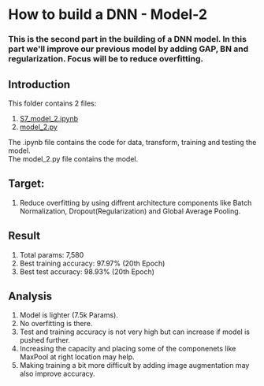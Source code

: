 # How to build a DNN - Model-2

### This is the second part in the building of a DNN model. In this part we'll improve our previous model by adding GAP, BN and regularization. Focus will be to reduce overfitting.

## Introduction
This folder contains 2 files:


1.   [S7_model_2.ipynb](https://github.com/walnashgit/ERAV2/blob/main/S7/model2/S7_model_2.ipynb)
2.   [model_2.py](https://github.com/walnashgit/ERAV2/blob/main/S7/model2/model_2.py)

The .ipynb file contains the code for data, transform, training and testing the model.<br>
The model_2.py file contains the model.


## Target:

1.   Reduce overfitting by using diffrent architecture components like Batch Normalization, Dropout(Regularization) and Global Average Pooling.


## Result

1. Total params: 7,580
2. Best training accuracy: 97.97% (20th Epoch)
3. Best test accuracy: 98.93% (20th Epoch)


## Analysis

1. Model is lighter (7.5k Params).
2. No overfitting is there.
3. Test and training accuracy is not very high but can increase if model is pushed further.
4. Increasing the capacity and placing some of the componenets like MaxPool at right location may help.
5. Making training a bit more difficult by adding image augmentation may also improve accuracy.




